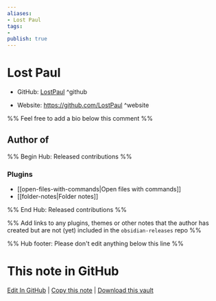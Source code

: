 ```yaml
---
aliases:
- Lost Paul
tags:
- 
publish: true
---
```


# Lost Paul

- GitHub: [LostPaul](https://github.com/LostPaul/) ^github
<!-- - Discord: `@` ^discord-->
- Website: <https://github.com/LostPaul> ^website
<!-- - [[Publish sites|Publish site]]: <https://> ^publish-->

%% Feel free to add a bio below this comment %%


## Author of

%% Begin Hub: Released contributions %%
### Plugins
- [[open-files-with-commands|Open files with commands]]
- [[folder-notes|Folder notes]]

%% End Hub: Released contributions %%

%% Add links to any plugins, themes or other notes that the author has created but are not (yet) included in the `obsidian-releases` repo %%

<!--
### Unlisted plugins
-->

<!--
### Others
-->

<!--
## Sponsor this author
-->

<!-- - [[GitHub sponsors]]: [Sponsor @LostPaul on GitHub Sponsors](https://github.com/sponsors/LostPaul) ^github-sponsor-->
<!-- - [[Buy me a coffee]]: <https://> ^buy-me-a-coffee-->
<!-- - [[PayPal]]: <https://> ^paypal-->
<!-- - [[Patreon]]: <https://> ^patreon-->

<!--
## Follow this author
-->

<!-- - [[YouTube Channels|On YouTube]]: <https://> ^youtube-->
<!-- - Twitter: <https://> ^twitter-->
<!-- - ... -->

%% Hub footer: Please don't edit anything below this line %%

# This note in GitHub

<span class="git-footer">[Edit In GitHub](https://github.dev/obsidian-community/obsidian-hub/blob/main/01%20-%20Community/People/LostPaul.md "git-hub-edit-note") | [Copy this note](https://raw.githubusercontent.com/obsidian-community/obsidian-hub/main/01%20-%20Community/People/LostPaul.md "git-hub-copy-note") | [Download this vault](https://github.com/obsidian-community/obsidian-hub/archive/refs/heads/main.zip "git-hub-download-vault") </span>
